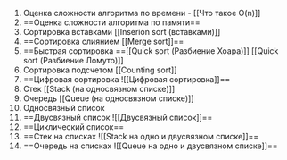 1. Оценка сложности алгоритма по времени - [[Что такое O(n)]]
2. ==Оценка сложности алгоритма по памяти==
3. Сортировка вставками [[Inserion sort (вставками)]]
4. ==Сортировка слиянием [[Merge sort]]==
5. ==Быстрая сортировка ==[[Quick sort (Разбиение Хоара)]] [[Quick sort (Разбиение Ломуто)]]
6. Сортировка подсчетом [[Counting sort]] 
7. ==Цифровая сортировка ![[Цифровая сортировка]]==
8. Стек [[Stack (на односвязном списке)]]
9. Очередь [[Queue (на односвязном списке)]]
10. Односвязный список
11. ==Двусвязный список ![[Двусвязный список]]==
12. ==Циклический список==
13. ==Стек на списках ![[Stack на одно и двусвязном списке]]==
14. ==Очередь на списках ![[Queue на одно и двусвязном списке]]==